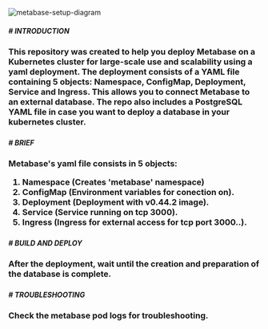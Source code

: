 ![metabase-setup-diagram](https://user-images.githubusercontent.com/95440965/225619296-aa0988a1-58d8-4e44-b992-8fb37bb85b71.png)

<h5># INTRODUCTION<h5>
<h3>
This repository was created to help you deploy Metabase on a Kubernetes cluster for large-scale use and scalability using a yaml deployment. The deployment consists of a YAML file containing 5 objects: Namespace, ConfigMap, Deployment, Service and Ingress. This allows you to connect Metabase to an external database. The repo also includes a PostgreSQL YAML file in case you want to deploy a database in your kubernetes cluster.<h3>

<h5># BRIEF<h5>
<h3>
Metabase's yaml file consists in 5 objects:

1.  Namespace (Creates 'metabase' namespace)
2.	ConfigMap (Environment variables for conection on).
3.	Deployment (Deployment with v0.44.2 image).
4.	Service (Service running on tcp 3000).
5.	Ingress (Ingress for external access for tcp port 3000..).
<h3>


<h5># BUILD AND DEPLOY<h5>
<h3>After the deployment, wait until the creation and preparation of the database is complete.<h3>


<h5># TROUBLESHOOTING<h5>
<h3>Check the metabase pod logs for troubleshooting.<h3>
